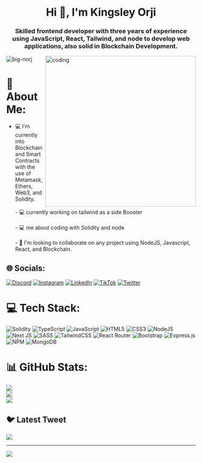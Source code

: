 <h1 align="center">Hi 👋, I'm Kingsley Orji</h1>
<h3 align="center">Skilled frontend developer with three years of experience using JavaScript, React, Tailwind, and node to develop web applications, also solid in Blockchain Development.
</h3>
<img align="right" alt="coding" width="400"   src="https://encrypted-tbn0.gstatic.com/images?q=tbn:ANd9GcTfB9CYVlo4buD1ZWtX8JWwmqBBkcbm2pPnpw&usqp=CAU">



<p align="left"> <img src="https://komarev.com/ghpvc/?username=big-norj&label=Profile%20views&color=0e75b6&style=flat" alt="big-norj" /> </p>

# 💫 About Me:
-  💻 I'm currently into Blockchain and Smart Contracts with the use of Metamask, Ethers, Web3, and Solidity.<br><br>-  💻 currently working on tailwind as a side Booster<br><br>-  💻 me about coding with Solidity and node<br><br>-  🤝 I'm looking to collaborate on any project using NodeJS, Javascript, React, and Blockchain.<br>


## 🌐 Socials:
[![Discord](https://img.shields.io/badge/Discord-%237289DA.svg?logo=discord&logoColor=white)](https://discord.gg/Norjiboy#1663) [![Instagram](https://img.shields.io/badge/Instagram-%23E4405F.svg?logo=Instagram&logoColor=white)](https://instagram.com/@bignorj) [![LinkedIn](https://img.shields.io/badge/LinkedIn-%230077B5.svg?logo=linkedin&logoColor=white)](https://linkedin.com/in/https://www.linkedin.com/in/norjiboy) [![TikTok](https://img.shields.io/badge/TikTok-%23000000.svg?logo=TikTok&logoColor=white)](https://tiktok.com/@@bignorj) [![Twitter](https://img.shields.io/badge/Twitter-%231DA1F2.svg?logo=Twitter&logoColor=white)](https://twitter.com/@Big_Norj) 

# 💻 Tech Stack:
![Solidity](https://img.shields.io/badge/Solidity-%23363636.svg?style=for-the-badge&logo=solidity&logoColor=white) ![TypeScript](https://img.shields.io/badge/typescript-%23007ACC.svg?style=for-the-badge&logo=typescript&logoColor=white) ![JavaScript](https://img.shields.io/badge/javascript-%23323330.svg?style=for-the-badge&logo=javascript&logoColor=%23F7DF1E) ![HTML5](https://img.shields.io/badge/html5-%23E34F26.svg?style=for-the-badge&logo=html5&logoColor=white) ![CSS3](https://img.shields.io/badge/css3-%231572B6.svg?style=for-the-badge&logo=css3&logoColor=white) ![NodeJS](https://img.shields.io/badge/node.js-6DA55F?style=for-the-badge&logo=node.js&logoColor=white) ![Next JS](https://img.shields.io/badge/Next-black?style=for-the-badge&logo=next.js&logoColor=white) ![SASS](https://img.shields.io/badge/SASS-hotpink.svg?style=for-the-badge&logo=SASS&logoColor=white) ![TailwindCSS](https://img.shields.io/badge/tailwindcss-%2338B2AC.svg?style=for-the-badge&logo=tailwind-css&logoColor=white) ![React Router](https://img.shields.io/badge/React_Router-CA4245?style=for-the-badge&logo=react-router&logoColor=white) ![Bootstrap](https://img.shields.io/badge/bootstrap-%23563D7C.svg?style=for-the-badge&logo=bootstrap&logoColor=white) ![Express.js](https://img.shields.io/badge/express.js-%23404d59.svg?style=for-the-badge&logo=express&logoColor=%2361DAFB) ![NPM](https://img.shields.io/badge/NPM-%23000000.svg?style=for-the-badge&logo=npm&logoColor=white) ![MongoDB](https://img.shields.io/badge/MongoDB-%234ea94b.svg?style=for-the-badge&logo=mongodb&logoColor=white)
# 📊 GitHub Stats:
![](https://github-readme-stats.vercel.app/api?username=Big-Norj&theme=dark&hide_border=true&include_all_commits=true&count_private=true)<br/>
![](https://github-readme-streak-stats.herokuapp.com/?user=Big-Norj&theme=dark&hide_border=true)<br/>
![](https://github-readme-stats.vercel.app/api/top-langs/?username=Big-Norj&theme=dark&hide_border=true&include_all_commits=true&count_private=true&layout=compact)

## 🐦 Latest Tweet
[![](https://gtce.itsvg.in/api?username=@Big_Norj)](https://github.com/VishwaGauravIn/github-twitter-card-embed)

---
[![](https://visitcount.itsvg.in/api?id=Big-Norj&icon=0&color=0)](https://visitcount.itsvg.in)

<!-- Proudly created with GPRM ( https://gprm.itsvg.in ) -->
